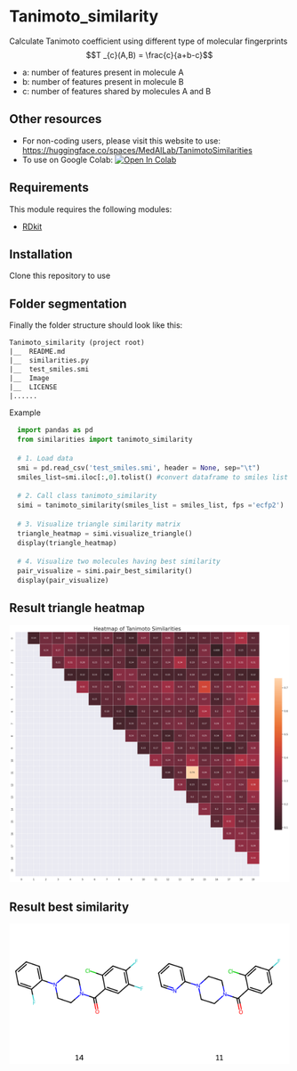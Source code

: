 # Tanimoto_similarity
Calculate Tanimoto coefficient using different type of molecular fingerprints
$$T _{c}(A,B) = \frac{c}{a+b-c}$$

- a: number of features present in molecule A 
- b: number of features present in molecule B 
- c: number of features shared by molecules A and B

## Other resources
- For non-coding users, please visit this website to use: https://huggingface.co/spaces/MedAILab/TanimotoSimilarities
- To use on Google Colab: [![Open In Colab](https://colab.research.google.com/assets/colab-badge.svg)](https://colab.research.google.com/github/tieulongphan8995/Tanimoto_similarity/blob/main/Tanimito_similarity.ipynb)

## Requirements
This module requires the following modules:

- [RDkit](https://www.rdkit.org/)

## Installation
Clone this repository to use

## Folder segmentation

Finally the folder structure should look like this:

    Tanimoto_similarity (project root)
    |__  README.md
    |__  similarities.py
    |__  test_smiles.smi
    |__  Image
    |__  LICENSE    
    |......

Example
  ```python
    import pandas as pd
    from similarities import tanimoto_similarity

    # 1. Load data
    smi = pd.read_csv('test_smiles.smi', header = None, sep="\t")
    smiles_list=smi.iloc[:,0].tolist() #convert dataframe to smiles list

    # 2. Call class tanimoto_similarity
    simi = tanimoto_similarity(smiles_list = smiles_list, fps ='ecfp2')

    # 3. Visualize triangle similarity matrix
    triangle_heatmap = simi.visualize_triangle()
    display(triangle_heatmap)

    # 4. Visualize two molecules having best similarity
    pair_visualize = simi.pair_best_similarity()
    display(pair_visualize)
```
## Result triangle heatmap 
<img src='./Image/triangle.png'>

## Result best similarity
<img src='./Image/pair.png'>
